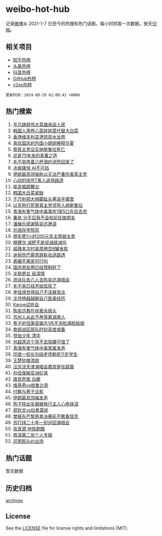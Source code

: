 # weibo-hot-hub

记录[微博](https://www.weibo.com)从 2021-1-7 日至今的热搜和热门话题。每小时抓取一次数据，按天[归档](archives)。

## 相关项目

- [知乎热榜](https://github.com/lonnyzhang423/zhihu-hot-hub)
- [头条热榜](https://github.com/lonnyzhang423/toutiao-hot-hub)
- [抖音热榜](https://github.com/lonnyzhang423/douyin-hot-hub)
- [GitHub热榜](https://github.com/lonnyzhang423/github-hot-hub)
- [v2ex热榜](https://github.com/lonnyzhang423/v2ex-hot-hub)


`更新时间：2024-09-29 01:09:43 +0800`

## 热门搜索

1. [平凡铸就伟大英雄来自人民](https://m.weibo.cn/search?containerid=100103type%3D1%26t%3D10%26q%3D%23%E5%B9%B3%E5%87%A1%E9%93%B8%E5%B0%B1%E4%BC%9F%E5%A4%A7%E8%8B%B1%E9%9B%84%E6%9D%A5%E8%87%AA%E4%BA%BA%E6%B0%91%23&stream_entry_id=51&isnewpage=1&extparam=seat%3D1%26filter_type%3Drealtimehot%26stream_entry_id%3D51%26c_type%3D51%26pos%3D0%26cate%3D10103%26q%3D%2523%25E5%25B9%25B3%25E5%2587%25A1%25E9%2593%25B8%25E5%25B0%25B1%25E4%25BC%259F%25E5%25A4%25A7%25E8%258B%25B1%25E9%259B%2584%25E6%259D%25A5%25E8%2587%25AA%25E4%25BA%25BA%25E6%25B0%2591%2523%26dgr%3D0%26display_time%3D1727543382%26pre_seqid%3D17275433822750117662363)
1. [韩国人用卷心菜娃娃菜代替大白菜](https://m.weibo.cn/search?containerid=100103type%3D1%26t%3D10%26q%3D%23%E9%9F%A9%E5%9B%BD%E4%BA%BA%E7%94%A8%E5%8D%B7%E5%BF%83%E8%8F%9C%E5%A8%83%E5%A8%83%E8%8F%9C%E4%BB%A3%E6%9B%BF%E5%A4%A7%E7%99%BD%E8%8F%9C%23&stream_entry_id=31&isnewpage=1&extparam=seat%3D1%26filter_type%3Drealtimehot%26q%3D%2523%25E9%259F%25A9%25E5%259B%25BD%25E4%25BA%25BA%25E7%2594%25A8%25E5%258D%25B7%25E5%25BF%2583%25E8%258F%259C%25E5%25A8%2583%25E5%25A8%2583%25E8%258F%259C%25E4%25BB%25A3%25E6%259B%25BF%25E5%25A4%25A7%25E7%2599%25BD%25E8%258F%259C%2523%26c_type%3D31%26cate%3D5001%26stream_entry_id%3D31%26dgr%3D0%26realpos%3D1%26lcate%3D5001%26pos%3D0%26flag%3D0%26band_rank%3D1%26display_time%3D1727543382%26pre_seqid%3D17275433822750117662363)
1. [香港维多利亚港惊现水龙卷](https://m.weibo.cn/search?containerid=100103type%3D1%26t%3D10%26q%3D%23%E9%A6%99%E6%B8%AF%E7%BB%B4%E5%A4%9A%E5%88%A9%E4%BA%9A%E6%B8%AF%E6%83%8A%E7%8E%B0%E6%B0%B4%E9%BE%99%E5%8D%B7%23&stream_entry_id=31&isnewpage=1&extparam=seat%3D1%26filter_type%3Drealtimehot%26q%3D%2523%25E9%25A6%2599%25E6%25B8%25AF%25E7%25BB%25B4%25E5%25A4%259A%25E5%2588%25A9%25E4%25BA%259A%25E6%25B8%25AF%25E6%2583%258A%25E7%258E%25B0%25E6%25B0%25B4%25E9%25BE%2599%25E5%258D%25B7%2523%26c_type%3D31%26cate%3D5001%26stream_entry_id%3D31%26dgr%3D0%26realpos%3D2%26lcate%3D5001%26pos%3D1%26flag%3D0%26band_rank%3D2%26display_time%3D1727543382%26pre_seqid%3D17275433822750117662363)
1. [喜欢国风的外国小姐姐解释华夏](https://m.weibo.cn/search?containerid=100103type%3D1%26t%3D10%26q%3D%23%E5%96%9C%E6%AC%A2%E5%9B%BD%E9%A3%8E%E7%9A%84%E5%A4%96%E5%9B%BD%E5%B0%8F%E5%A7%90%E5%A7%90%E8%A7%A3%E9%87%8A%E5%8D%8E%E5%A4%8F%23&stream_entry_id=31&isnewpage=1&extparam=seat%3D1%26filter_type%3Drealtimehot%26q%3D%2523%25E5%2596%259C%25E6%25AC%25A2%25E5%259B%25BD%25E9%25A3%258E%25E7%259A%2584%25E5%25A4%2596%25E5%259B%25BD%25E5%25B0%258F%25E5%25A7%2590%25E5%25A7%2590%25E8%25A7%25A3%25E9%2587%258A%25E5%258D%258E%25E5%25A4%258F%2523%26c_type%3D31%26cate%3D5001%26stream_entry_id%3D31%26dgr%3D0%26realpos%3D3%26lcate%3D5001%26pos%3D2%26flag%3D32768%26band_rank%3D3%26display_time%3D1727543382%26pre_seqid%3D17275433822750117662363)
1. [黎真主党证实纳斯鲁拉死亡](https://m.weibo.cn/search?containerid=100103type%3D1%26t%3D10%26q%3D%23%E9%BB%8E%E7%9C%9F%E4%B8%BB%E5%85%9A%E8%AF%81%E5%AE%9E%E7%BA%B3%E6%96%AF%E9%B2%81%E6%8B%89%E6%AD%BB%E4%BA%A1%23&stream_entry_id=31&isnewpage=1&extparam=seat%3D1%26filter_type%3Drealtimehot%26q%3D%2523%25E9%25BB%258E%25E7%259C%259F%25E4%25B8%25BB%25E5%2585%259A%25E8%25AF%2581%25E5%25AE%259E%25E7%25BA%25B3%25E6%2596%25AF%25E9%25B2%2581%25E6%258B%2589%25E6%25AD%25BB%25E4%25BA%25A1%2523%26c_type%3D31%26cate%3D5001%26stream_entry_id%3D31%26dgr%3D0%26realpos%3D4%26lcate%3D5001%26pos%3D3%26flag%3D0%26band_rank%3D4%26display_time%3D1727543382%26pre_seqid%3D17275433822750117662363)
1. [这是75年来的青春之声](https://m.weibo.cn/search?containerid=100103type%3D1%26t%3D10%26q%3D%23%E8%BF%99%E6%98%AF75%E5%B9%B4%E6%9D%A5%E7%9A%84%E9%9D%92%E6%98%A5%E4%B9%8B%E5%A3%B0%23&stream_entry_id=31&isnewpage=1&extparam=seat%3D1%26filter_type%3Drealtimehot%26q%3D%2523%25E8%25BF%2599%25E6%2598%25AF75%25E5%25B9%25B4%25E6%259D%25A5%25E7%259A%2584%25E9%259D%2592%25E6%2598%25A5%25E4%25B9%258B%25E5%25A3%25B0%2523%26c_type%3D31%26cate%3D5001%26stream_entry_id%3D31%26dgr%3D0%26realpos%3D5%26lcate%3D5001%26pos%3D4%26flag%3D0%26band_rank%3D5%26display_time%3D1727543382%26pre_seqid%3D17275433822750117662363)
1. [毛不易带着八杯酒的消愁回来了](https://m.weibo.cn/search?containerid=100103type%3D1%26t%3D10%26q%3D%E6%AF%9B%E4%B8%8D%E6%98%93%E5%B8%A6%E7%9D%80%E5%85%AB%E6%9D%AF%E9%85%92%E7%9A%84%E6%B6%88%E6%84%81%E5%9B%9E%E6%9D%A5%E4%BA%86&stream_entry_id=31&isnewpage=1&extparam=seat%3D1%26filter_type%3Drealtimehot%26q%3D%25E6%25AF%259B%25E4%25B8%258D%25E6%2598%2593%25E5%25B8%25A6%25E7%259D%2580%25E5%2585%25AB%25E6%259D%25AF%25E9%2585%2592%25E7%259A%2584%25E6%25B6%2588%25E6%2584%2581%25E5%259B%259E%25E6%259D%25A5%25E4%25BA%2586%26c_type%3D31%26cate%3D5001%26stream_entry_id%3D31%26dgr%3D0%26realpos%3D6%26lcate%3D5001%26pos%3D5%26flag%3D0%26band_rank%3D6%26display_time%3D1727543382%26pre_seqid%3D17275433822750117662363)
1. [冰爽痛快 AI不可挡](https://m.weibo.cn/search?containerid=100103type%3D1%26t%3D10%26q%3D%23%E5%86%B0%E7%88%BD%E7%97%9B%E5%BF%AB+AI%E4%B8%8D%E5%8F%AF%E6%8C%A1%23&stream_entry_id=31&isnewpage=1&extparam=seat%3D1%26filter_type%3Drealtimehot%26q%3D%2523%25E5%2586%25B0%25E7%2588%25BD%25E7%2597%259B%25E5%25BF%25AB%2520AI%25E4%25B8%258D%25E5%258F%25AF%25E6%258C%25A1%2523%26c_type%3D31%26adid%3D257897%26cate%3D5001%26topic_ad%3D1%26stream_entry_id%3D31%26dgr%3D0%26lcate%3D5001%26is_ad_pos%3D1%26pos%3D6%26band_rank%3D7%26display_time%3D1727543382%26pre_seqid%3D17275433822750117662363)
1. [伊朗最高领袖称以无法严重伤害真主党](https://m.weibo.cn/search?containerid=100103type%3D1%26t%3D10%26q%3D%23%E4%BC%8A%E6%9C%97%E6%9C%80%E9%AB%98%E9%A2%86%E8%A2%96%E7%A7%B0%E4%BB%A5%E6%97%A0%E6%B3%95%E4%B8%A5%E9%87%8D%E4%BC%A4%E5%AE%B3%E7%9C%9F%E4%B8%BB%E5%85%9A%23&stream_entry_id=31&isnewpage=1&extparam=seat%3D1%26filter_type%3Drealtimehot%26q%3D%2523%25E4%25BC%258A%25E6%259C%2597%25E6%259C%2580%25E9%25AB%2598%25E9%25A2%2586%25E8%25A2%2596%25E7%25A7%25B0%25E4%25BB%25A5%25E6%2597%25A0%25E6%25B3%2595%25E4%25B8%25A5%25E9%2587%258D%25E4%25BC%25A4%25E5%25AE%25B3%25E7%259C%259F%25E4%25B8%25BB%25E5%2585%259A%2523%26c_type%3D31%26cate%3D5001%26stream_entry_id%3D31%26dgr%3D0%26realpos%3D7%26lcate%3D5001%26pos%3D7%26flag%3D1%26band_rank%3D7%26display_time%3D1727543382%26pre_seqid%3D17275433822750117662363)
1. [心动的信号7素人返场路透](https://m.weibo.cn/search?containerid=100103type%3D1%26t%3D10%26q%3D%23%E5%BF%83%E5%8A%A8%E7%9A%84%E4%BF%A1%E5%8F%B77%E7%B4%A0%E4%BA%BA%E8%BF%94%E5%9C%BA%E8%B7%AF%E9%80%8F%23&stream_entry_id=31&isnewpage=1&extparam=seat%3D1%26filter_type%3Drealtimehot%26q%3D%2523%25E5%25BF%2583%25E5%258A%25A8%25E7%259A%2584%25E4%25BF%25A1%25E5%258F%25B77%25E7%25B4%25A0%25E4%25BA%25BA%25E8%25BF%2594%25E5%259C%25BA%25E8%25B7%25AF%25E9%2580%258F%2523%26c_type%3D31%26cate%3D5001%26stream_entry_id%3D31%26dgr%3D0%26realpos%3D8%26lcate%3D5001%26pos%3D8%26flag%3D0%26band_rank%3D8%26display_time%3D1727543382%26pre_seqid%3D17275433822750117662363)
1. [喻言唱跳舞台](https://m.weibo.cn/search?containerid=100103type%3D1%26t%3D10%26q%3D%23%E5%96%BB%E8%A8%80%E5%94%B1%E8%B7%B3%E8%88%9E%E5%8F%B0%23&stream_entry_id=31&isnewpage=1&extparam=seat%3D1%26filter_type%3Drealtimehot%26q%3D%2523%25E5%2596%25BB%25E8%25A8%2580%25E5%2594%25B1%25E8%25B7%25B3%25E8%2588%259E%25E5%258F%25B0%2523%26c_type%3D31%26cate%3D5001%26stream_entry_id%3D31%26dgr%3D0%26realpos%3D9%26lcate%3D5001%26pos%3D9%26flag%3D0%26band_rank%3D9%26display_time%3D1727543382%26pre_seqid%3D17275433822750117662363)
1. [韩国大白菜紧缺](https://m.weibo.cn/search?containerid=100103type%3D1%26t%3D10%26q%3D%23%E9%9F%A9%E5%9B%BD%E5%A4%A7%E7%99%BD%E8%8F%9C%E7%B4%A7%E7%BC%BA%23&stream_entry_id=31&isnewpage=1&extparam=seat%3D1%26filter_type%3Drealtimehot%26q%3D%2523%25E9%259F%25A9%25E5%259B%25BD%25E5%25A4%25A7%25E7%2599%25BD%25E8%258F%259C%25E7%25B4%25A7%25E7%25BC%25BA%2523%26c_type%3D31%26cate%3D5001%26stream_entry_id%3D31%26dgr%3D0%26realpos%3D10%26lcate%3D5001%26pos%3D10%26flag%3D0%26band_rank%3D10%26display_time%3D1727543382%26pre_seqid%3D17275433822750117662363)
1. [千万别把大拇脚趾头塞进手镯里](https://m.weibo.cn/search?containerid=100103type%3D1%26t%3D10%26q%3D%E5%8D%83%E4%B8%87%E5%88%AB%E6%8A%8A%E5%A4%A7%E6%8B%87%E8%84%9A%E8%B6%BE%E5%A4%B4%E5%A1%9E%E8%BF%9B%E6%89%8B%E9%95%AF%E9%87%8C&stream_entry_id=31&isnewpage=1&extparam=seat%3D1%26filter_type%3Drealtimehot%26q%3D%25E5%258D%2583%25E4%25B8%2587%25E5%2588%25AB%25E6%258A%258A%25E5%25A4%25A7%25E6%258B%2587%25E8%2584%259A%25E8%25B6%25BE%25E5%25A4%25B4%25E5%25A1%259E%25E8%25BF%259B%25E6%2589%258B%25E9%2595%25AF%25E9%2587%258C%26c_type%3D31%26cate%3D5001%26stream_entry_id%3D31%26dgr%3D0%26realpos%3D11%26lcate%3D5001%26pos%3D11%26flag%3D2%26band_rank%3D11%26display_time%3D1727543382%26pre_seqid%3D17275433822750117662363)
1. [以军称打死黎真主党领导人纳斯鲁拉](https://m.weibo.cn/search?containerid=100103type%3D1%26t%3D10%26q%3D%23%E4%BB%A5%E5%86%9B%E7%A7%B0%E6%89%93%E6%AD%BB%E9%BB%8E%E7%9C%9F%E4%B8%BB%E5%85%9A%E9%A2%86%E5%AF%BC%E4%BA%BA%E7%BA%B3%E6%96%AF%E9%B2%81%E6%8B%89%23&stream_entry_id=31&isnewpage=1&extparam=seat%3D1%26filter_type%3Drealtimehot%26q%3D%2523%25E4%25BB%25A5%25E5%2586%259B%25E7%25A7%25B0%25E6%2589%2593%25E6%25AD%25BB%25E9%25BB%258E%25E7%259C%259F%25E4%25B8%25BB%25E5%2585%259A%25E9%25A2%2586%25E5%25AF%25BC%25E4%25BA%25BA%25E7%25BA%25B3%25E6%2596%25AF%25E9%25B2%2581%25E6%258B%2589%2523%26c_type%3D31%26cate%3D5001%26stream_entry_id%3D31%26dgr%3D0%26realpos%3D12%26lcate%3D5001%26pos%3D12%26flag%3D0%26band_rank%3D12%26display_time%3D1727543382%26pre_seqid%3D17275433822750117662363)
1. [青海有害气体中毒事件1家5口先后去世](https://m.weibo.cn/search?containerid=100103type%3D1%26t%3D10%26q%3D%23%E9%9D%92%E6%B5%B7%E6%9C%89%E5%AE%B3%E6%B0%94%E4%BD%93%E4%B8%AD%E6%AF%92%E4%BA%8B%E4%BB%B61%E5%AE%B65%E5%8F%A3%E5%85%88%E5%90%8E%E5%8E%BB%E4%B8%96%23&stream_entry_id=31&isnewpage=1&extparam=seat%3D1%26filter_type%3Drealtimehot%26q%3D%2523%25E9%259D%2592%25E6%25B5%25B7%25E6%259C%2589%25E5%25AE%25B3%25E6%25B0%2594%25E4%25BD%2593%25E4%25B8%25AD%25E6%25AF%2592%25E4%25BA%258B%25E4%25BB%25B61%25E5%25AE%25B65%25E5%258F%25A3%25E5%2585%2588%25E5%2590%258E%25E5%258E%25BB%25E4%25B8%2596%2523%26c_type%3D31%26cate%3D5001%26stream_entry_id%3D31%26dgr%3D0%26realpos%3D13%26lcate%3D5001%26pos%3D13%26flag%3D1%26band_rank%3D13%26display_time%3D1727543382%26pre_seqid%3D17275433822750117662363)
1. [秦岚 分手后我不会和前任做朋友](https://m.weibo.cn/search?containerid=100103type%3D1%26t%3D10%26q%3D%E7%A7%A6%E5%B2%9A+%E5%88%86%E6%89%8B%E5%90%8E%E6%88%91%E4%B8%8D%E4%BC%9A%E5%92%8C%E5%89%8D%E4%BB%BB%E5%81%9A%E6%9C%8B%E5%8F%8B&stream_entry_id=31&isnewpage=1&extparam=seat%3D1%26filter_type%3Drealtimehot%26q%3D%25E7%25A7%25A6%25E5%25B2%259A%2520%25E5%2588%2586%25E6%2589%258B%25E5%2590%258E%25E6%2588%2591%25E4%25B8%258D%25E4%25BC%259A%25E5%2592%258C%25E5%2589%258D%25E4%25BB%25BB%25E5%2581%259A%25E6%259C%258B%25E5%258F%258B%26c_type%3D31%26cate%3D5001%26stream_entry_id%3D31%26dgr%3D0%26realpos%3D14%26lcate%3D5001%26pos%3D14%26flag%3D2%26band_rank%3D14%26display_time%3D1727543382%26pre_seqid%3D17275433822750117662363)
1. [潘展乐感谢陈奕迅邀请](https://m.weibo.cn/search?containerid=100103type%3D1%26t%3D10%26q%3D%23%E6%BD%98%E5%B1%95%E4%B9%90%E6%84%9F%E8%B0%A2%E9%99%88%E5%A5%95%E8%BF%85%E9%82%80%E8%AF%B7%23&stream_entry_id=31&isnewpage=1&extparam=seat%3D1%26filter_type%3Drealtimehot%26q%3D%2523%25E6%25BD%2598%25E5%25B1%2595%25E4%25B9%2590%25E6%2584%259F%25E8%25B0%25A2%25E9%2599%2588%25E5%25A5%2595%25E8%25BF%2585%25E9%2582%2580%25E8%25AF%25B7%2523%26c_type%3D31%26cate%3D5001%26stream_entry_id%3D31%26dgr%3D0%26realpos%3D15%26lcate%3D5001%26pos%3D15%26flag%3D1%26band_rank%3D15%26display_time%3D1727543382%26pre_seqid%3D17275433822750117662363)
1. [刘浩存学院风](https://m.weibo.cn/search?containerid=100103type%3D1%26t%3D10%26q%3D%23%E5%88%98%E6%B5%A9%E5%AD%98%E5%AD%A6%E9%99%A2%E9%A3%8E%23&stream_entry_id=31&isnewpage=1&extparam=seat%3D1%26filter_type%3Drealtimehot%26q%3D%2523%25E5%2588%2598%25E6%25B5%25A9%25E5%25AD%2598%25E5%25AD%25A6%25E9%2599%25A2%25E9%25A3%258E%2523%26c_type%3D31%26cate%3D5001%26stream_entry_id%3D31%26dgr%3D0%26realpos%3D16%26lcate%3D5001%26pos%3D16%26flag%3D0%26band_rank%3D16%26display_time%3D1727543382%26pre_seqid%3D17275433822750117662363)
1. [停车费1小时200元车主质疑太贵](https://m.weibo.cn/search?containerid=100103type%3D1%26t%3D10%26q%3D%23%E5%81%9C%E8%BD%A6%E8%B4%B91%E5%B0%8F%E6%97%B6200%E5%85%83%E8%BD%A6%E4%B8%BB%E8%B4%A8%E7%96%91%E5%A4%AA%E8%B4%B5%23&stream_entry_id=31&isnewpage=1&extparam=seat%3D1%26filter_type%3Drealtimehot%26q%3D%2523%25E5%2581%259C%25E8%25BD%25A6%25E8%25B4%25B91%25E5%25B0%258F%25E6%2597%25B6200%25E5%2585%2583%25E8%25BD%25A6%25E4%25B8%25BB%25E8%25B4%25A8%25E7%2596%2591%25E5%25A4%25AA%25E8%25B4%25B5%2523%26c_type%3D31%26cate%3D5001%26stream_entry_id%3D31%26dgr%3D0%26realpos%3D17%26lcate%3D5001%26pos%3D17%26flag%3D0%26band_rank%3D17%26display_time%3D1727543382%26pre_seqid%3D17275433822750117662363)
1. [檀健次 减肥不是说减就减吗](https://m.weibo.cn/search?containerid=100103type%3D1%26t%3D10%26q%3D%E6%AA%80%E5%81%A5%E6%AC%A1+%E5%87%8F%E8%82%A5%E4%B8%8D%E6%98%AF%E8%AF%B4%E5%87%8F%E5%B0%B1%E5%87%8F%E5%90%97&stream_entry_id=31&isnewpage=1&extparam=seat%3D1%26filter_type%3Drealtimehot%26q%3D%25E6%25AA%2580%25E5%2581%25A5%25E6%25AC%25A1%2520%25E5%2587%258F%25E8%2582%25A5%25E4%25B8%258D%25E6%2598%25AF%25E8%25AF%25B4%25E5%2587%258F%25E5%25B0%25B1%25E5%2587%258F%25E5%2590%2597%26c_type%3D31%26cate%3D5001%26stream_entry_id%3D31%26dgr%3D0%26realpos%3D18%26lcate%3D5001%26pos%3D18%26flag%3D0%26band_rank%3D18%26display_time%3D1727543382%26pre_seqid%3D17275433822750117662363)
1. [戚薇本次时装周用空8罐发胶](https://m.weibo.cn/search?containerid=100103type%3D1%26t%3D10%26q%3D%E6%88%9A%E8%96%87%E6%9C%AC%E6%AC%A1%E6%97%B6%E8%A3%85%E5%91%A8%E7%94%A8%E7%A9%BA8%E7%BD%90%E5%8F%91%E8%83%B6&stream_entry_id=31&isnewpage=1&extparam=seat%3D1%26filter_type%3Drealtimehot%26q%3D%25E6%2588%259A%25E8%2596%2587%25E6%259C%25AC%25E6%25AC%25A1%25E6%2597%25B6%25E8%25A3%2585%25E5%2591%25A8%25E7%2594%25A8%25E7%25A9%25BA8%25E7%25BD%2590%25E5%258F%2591%25E8%2583%25B6%26c_type%3D31%26cate%3D5001%26stream_entry_id%3D31%26dgr%3D0%26realpos%3D19%26lcate%3D5001%26pos%3D19%26flag%3D0%26band_rank%3D19%26display_time%3D1727543382%26pre_seqid%3D17275433822750117662363)
1. [迪丽热巴慕胥辞新妆造路透](https://m.weibo.cn/search?containerid=100103type%3D1%26t%3D10%26q%3D%23%E8%BF%AA%E4%B8%BD%E7%83%AD%E5%B7%B4%E6%85%95%E8%83%A5%E8%BE%9E%E6%96%B0%E5%A6%86%E9%80%A0%E8%B7%AF%E9%80%8F%23&stream_entry_id=31&isnewpage=1&extparam=seat%3D1%26filter_type%3Drealtimehot%26q%3D%2523%25E8%25BF%25AA%25E4%25B8%25BD%25E7%2583%25AD%25E5%25B7%25B4%25E6%2585%2595%25E8%2583%25A5%25E8%25BE%259E%25E6%2596%25B0%25E5%25A6%2586%25E9%2580%25A0%25E8%25B7%25AF%25E9%2580%258F%2523%26c_type%3D31%26cate%3D5001%26stream_entry_id%3D31%26dgr%3D0%26realpos%3D20%26lcate%3D5001%26pos%3D20%26flag%3D0%26band_rank%3D20%26display_time%3D1727543382%26pre_seqid%3D17275433822750117662363)
1. [离婚不离家可行吗](https://m.weibo.cn/search?containerid=100103type%3D1%26t%3D10%26q%3D%23%E7%A6%BB%E5%A9%9A%E4%B8%8D%E7%A6%BB%E5%AE%B6%E5%8F%AF%E8%A1%8C%E5%90%97%23&stream_entry_id=31&isnewpage=1&extparam=seat%3D1%26filter_type%3Drealtimehot%26q%3D%2523%25E7%25A6%25BB%25E5%25A9%259A%25E4%25B8%258D%25E7%25A6%25BB%25E5%25AE%25B6%25E5%258F%25AF%25E8%25A1%258C%25E5%2590%2597%2523%26c_type%3D31%26cate%3D5001%26stream_entry_id%3D31%26dgr%3D0%26realpos%3D21%26lcate%3D5001%26pos%3D21%26flag%3D1%26band_rank%3D21%26display_time%3D1727543382%26pre_seqid%3D17275433822750117662363)
1. [国庆朋友圈已经预制好了](https://m.weibo.cn/search?containerid=100103type%3D1%26t%3D10%26q%3D%E5%9B%BD%E5%BA%86%E6%9C%8B%E5%8F%8B%E5%9C%88%E5%B7%B2%E7%BB%8F%E9%A2%84%E5%88%B6%E5%A5%BD%E4%BA%86&stream_entry_id=31&isnewpage=1&extparam=seat%3D1%26filter_type%3Drealtimehot%26q%3D%25E5%259B%25BD%25E5%25BA%2586%25E6%259C%258B%25E5%258F%258B%25E5%259C%2588%25E5%25B7%25B2%25E7%25BB%258F%25E9%25A2%2584%25E5%2588%25B6%25E5%25A5%25BD%25E4%25BA%2586%26c_type%3D31%26cate%3D5001%26stream_entry_id%3D31%26dgr%3D0%26realpos%3D22%26lcate%3D5001%26pos%3D22%26flag%3D0%26band_rank%3D22%26display_time%3D1727543382%26pre_seqid%3D17275433822750117662363)
1. [半熟男女 装深情](https://m.weibo.cn/search?containerid=100103type%3D1%26t%3D10%26q%3D%E5%8D%8A%E7%86%9F%E7%94%B7%E5%A5%B3+%E8%A3%85%E6%B7%B1%E6%83%85&stream_entry_id=31&isnewpage=1&extparam=seat%3D1%26filter_type%3Drealtimehot%26q%3D%25E5%258D%258A%25E7%2586%259F%25E7%2594%25B7%25E5%25A5%25B3%2520%25E8%25A3%2585%25E6%25B7%25B1%25E6%2583%2585%26c_type%3D31%26cate%3D5001%26stream_entry_id%3D31%26dgr%3D0%26realpos%3D23%26lcate%3D5001%26pos%3D23%26flag%3D1%26band_rank%3D23%26display_time%3D1727543382%26pre_seqid%3D17275433822750117662363)
1. [游泳队告六人去陈奕迅演唱会](https://m.weibo.cn/search?containerid=100103type%3D1%26t%3D10%26q%3D%23%E6%B8%B8%E6%B3%B3%E9%98%9F%E5%91%8A%E5%85%AD%E4%BA%BA%E5%8E%BB%E9%99%88%E5%A5%95%E8%BF%85%E6%BC%94%E5%94%B1%E4%BC%9A%23&stream_entry_id=31&isnewpage=1&extparam=seat%3D1%26filter_type%3Drealtimehot%26q%3D%2523%25E6%25B8%25B8%25E6%25B3%25B3%25E9%2598%259F%25E5%2591%258A%25E5%2585%25AD%25E4%25BA%25BA%25E5%258E%25BB%25E9%2599%2588%25E5%25A5%2595%25E8%25BF%2585%25E6%25BC%2594%25E5%2594%25B1%25E4%25BC%259A%2523%26c_type%3D31%26cate%3D5001%26stream_entry_id%3D31%26dgr%3D0%26realpos%3D24%26lcate%3D5001%26pos%3D24%26flag%3D0%26band_rank%3D24%26display_time%3D1727543382%26pre_seqid%3D17275433822750117662363)
1. [毛不易已经开始炫技了](https://m.weibo.cn/search?containerid=100103type%3D1%26t%3D10%26q%3D%E6%AF%9B%E4%B8%8D%E6%98%93%E5%B7%B2%E7%BB%8F%E5%BC%80%E5%A7%8B%E7%82%AB%E6%8A%80%E4%BA%86&stream_entry_id=31&isnewpage=1&extparam=seat%3D1%26filter_type%3Drealtimehot%26q%3D%25E6%25AF%259B%25E4%25B8%258D%25E6%2598%2593%25E5%25B7%25B2%25E7%25BB%258F%25E5%25BC%2580%25E5%25A7%258B%25E7%2582%25AB%25E6%258A%2580%25E4%25BA%2586%26c_type%3D31%26cate%3D5001%26stream_entry_id%3D31%26dgr%3D0%26realpos%3D25%26lcate%3D5001%26pos%3D25%26flag%3D0%26band_rank%3D25%26display_time%3D1727543382%26pre_seqid%3D17275433822750117662363)
1. [李佳琦觉得自己不该被淘汰](https://m.weibo.cn/search?containerid=100103type%3D1%26t%3D10%26q%3D%23%E6%9D%8E%E4%BD%B3%E7%90%A6%E8%A7%89%E5%BE%97%E8%87%AA%E5%B7%B1%E4%B8%8D%E8%AF%A5%E8%A2%AB%E6%B7%98%E6%B1%B0%23&stream_entry_id=31&isnewpage=1&extparam=seat%3D1%26filter_type%3Drealtimehot%26q%3D%2523%25E6%259D%258E%25E4%25BD%25B3%25E7%2590%25A6%25E8%25A7%2589%25E5%25BE%2597%25E8%2587%25AA%25E5%25B7%25B1%25E4%25B8%258D%25E8%25AF%25A5%25E8%25A2%25AB%25E6%25B7%2598%25E6%25B1%25B0%2523%26c_type%3D31%26cate%3D5001%26stream_entry_id%3D31%26dgr%3D0%26realpos%3D26%26lcate%3D5001%26pos%3D26%26flag%3D0%26band_rank%3D26%26display_time%3D1727543382%26pre_seqid%3D17275433822750117662363)
1. [沈月杨超越聊自己医美经历](https://m.weibo.cn/search?containerid=100103type%3D1%26t%3D10%26q%3D%E6%B2%88%E6%9C%88%E6%9D%A8%E8%B6%85%E8%B6%8A%E8%81%8A%E8%87%AA%E5%B7%B1%E5%8C%BB%E7%BE%8E%E7%BB%8F%E5%8E%86&stream_entry_id=31&isnewpage=1&extparam=seat%3D1%26filter_type%3Drealtimehot%26q%3D%25E6%25B2%2588%25E6%259C%2588%25E6%259D%25A8%25E8%25B6%2585%25E8%25B6%258A%25E8%2581%258A%25E8%2587%25AA%25E5%25B7%25B1%25E5%258C%25BB%25E7%25BE%258E%25E7%25BB%258F%25E5%258E%2586%26c_type%3D31%26cate%3D5001%26stream_entry_id%3D31%26dgr%3D0%26realpos%3D27%26lcate%3D5001%26pos%3D27%26flag%3D0%26band_rank%3D27%26display_time%3D1727543382%26pre_seqid%3D17275433822750117662363)
1. [Kanye试听会](https://m.weibo.cn/search?containerid=100103type%3D1%26t%3D10%26q%3DKanye%E8%AF%95%E5%90%AC%E4%BC%9A&stream_entry_id=31&isnewpage=1&extparam=seat%3D1%26filter_type%3Drealtimehot%26q%3DKanye%25E8%25AF%2595%25E5%2590%25AC%25E4%25BC%259A%26c_type%3D31%26cate%3D5001%26stream_entry_id%3D31%26dgr%3D0%26realpos%3D28%26lcate%3D5001%26pos%3D28%26flag%3D0%26band_rank%3D28%26display_time%3D1727543382%26pre_seqid%3D17275433822750117662363)
1. [陈奕迅靠在徐嘉余肩头](https://m.weibo.cn/search?containerid=100103type%3D1%26t%3D10%26q%3D%23%E9%99%88%E5%A5%95%E8%BF%85%E9%9D%A0%E5%9C%A8%E5%BE%90%E5%98%89%E4%BD%99%E8%82%A9%E5%A4%B4%23&stream_entry_id=31&isnewpage=1&extparam=seat%3D1%26filter_type%3Drealtimehot%26q%3D%2523%25E9%2599%2588%25E5%25A5%2595%25E8%25BF%2585%25E9%259D%25A0%25E5%259C%25A8%25E5%25BE%2590%25E5%2598%2589%25E4%25BD%2599%25E8%2582%25A9%25E5%25A4%25B4%2523%26c_type%3D31%26cate%3D5001%26stream_entry_id%3D31%26dgr%3D0%26realpos%3D29%26lcate%3D5001%26pos%3D29%26flag%3D1%26band_rank%3D29%26display_time%3D1727543382%26pre_seqid%3D17275433822750117662363)
1. [苏州人从此不再羡慕湖南人](https://m.weibo.cn/search?containerid=100103type%3D1%26t%3D10%26q%3D%23%E8%8B%8F%E5%B7%9E%E4%BA%BA%E4%BB%8E%E6%AD%A4%E4%B8%8D%E5%86%8D%E7%BE%A1%E6%85%95%E6%B9%96%E5%8D%97%E4%BA%BA%23&stream_entry_id=31&isnewpage=1&extparam=seat%3D1%26filter_type%3Drealtimehot%26q%3D%2523%25E8%258B%258F%25E5%25B7%259E%25E4%25BA%25BA%25E4%25BB%258E%25E6%25AD%25A4%25E4%25B8%258D%25E5%2586%258D%25E7%25BE%25A1%25E6%2585%2595%25E6%25B9%2596%25E5%258D%2597%25E4%25BA%25BA%2523%26c_type%3D31%26cate%3D5001%26stream_entry_id%3D31%26dgr%3D0%26realpos%3D30%26lcate%3D5001%26pos%3D30%26flag%3D0%26band_rank%3D30%26display_time%3D1727543382%26pre_seqid%3D17275433822750117662363)
1. [男子听信美容偏方1月不洗脸满脸结痂](https://m.weibo.cn/search?containerid=100103type%3D1%26t%3D10%26q%3D%23%E7%94%B7%E5%AD%90%E5%90%AC%E4%BF%A1%E7%BE%8E%E5%AE%B9%E5%81%8F%E6%96%B91%E6%9C%88%E4%B8%8D%E6%B4%97%E8%84%B8%E6%BB%A1%E8%84%B8%E7%BB%93%E7%97%82%23&stream_entry_id=31&isnewpage=1&extparam=seat%3D1%26filter_type%3Drealtimehot%26q%3D%2523%25E7%2594%25B7%25E5%25AD%2590%25E5%2590%25AC%25E4%25BF%25A1%25E7%25BE%258E%25E5%25AE%25B9%25E5%2581%258F%25E6%2596%25B91%25E6%259C%2588%25E4%25B8%258D%25E6%25B4%2597%25E8%2584%25B8%25E6%25BB%25A1%25E8%2584%25B8%25E7%25BB%2593%25E7%2597%2582%2523%26c_type%3D31%26cate%3D5001%26stream_entry_id%3D31%26dgr%3D0%26realpos%3D31%26lcate%3D5001%26pos%3D31%26flag%3D0%26band_rank%3D31%26display_time%3D1727543382%26pre_seqid%3D17275433822750117662363)
1. [南部战区部队时刻高度戒备](https://m.weibo.cn/search?containerid=100103type%3D1%26t%3D10%26q%3D%23%E5%8D%97%E9%83%A8%E6%88%98%E5%8C%BA%E9%83%A8%E9%98%9F%E6%97%B6%E5%88%BB%E9%AB%98%E5%BA%A6%E6%88%92%E5%A4%87%23&stream_entry_id=31&isnewpage=1&extparam=seat%3D1%26filter_type%3Drealtimehot%26q%3D%2523%25E5%258D%2597%25E9%2583%25A8%25E6%2588%2598%25E5%258C%25BA%25E9%2583%25A8%25E9%2598%259F%25E6%2597%25B6%25E5%2588%25BB%25E9%25AB%2598%25E5%25BA%25A6%25E6%2588%2592%25E5%25A4%2587%2523%26c_type%3D31%26cate%3D5001%26stream_entry_id%3D31%26dgr%3D0%26realpos%3D32%26lcate%3D5001%26pos%3D32%26flag%3D1%26band_rank%3D32%26display_time%3D1727543382%26pre_seqid%3D17275433822750117662363)
1. [登陆少年 清华](https://m.weibo.cn/search?containerid=100103type%3D1%26t%3D10%26q%3D%E7%99%BB%E9%99%86%E5%B0%91%E5%B9%B4+%E6%B8%85%E5%8D%8E&stream_entry_id=31&isnewpage=1&extparam=seat%3D1%26filter_type%3Drealtimehot%26q%3D%25E7%2599%25BB%25E9%2599%2586%25E5%25B0%2591%25E5%25B9%25B4%2520%25E6%25B8%2585%25E5%258D%258E%26c_type%3D31%26cate%3D5001%26stream_entry_id%3D31%26dgr%3D0%26realpos%3D33%26lcate%3D5001%26pos%3D33%26flag%3D0%26band_rank%3D33%26display_time%3D1727543382%26pre_seqid%3D17275433822750117662363)
1. [何超莲这个背不去拔罐可惜了](https://m.weibo.cn/search?containerid=100103type%3D1%26t%3D10%26q%3D%E4%BD%95%E8%B6%85%E8%8E%B2%E8%BF%99%E4%B8%AA%E8%83%8C%E4%B8%8D%E5%8E%BB%E6%8B%94%E7%BD%90%E5%8F%AF%E6%83%9C%E4%BA%86&stream_entry_id=31&isnewpage=1&extparam=seat%3D1%26filter_type%3Drealtimehot%26q%3D%25E4%25BD%2595%25E8%25B6%2585%25E8%258E%25B2%25E8%25BF%2599%25E4%25B8%25AA%25E8%2583%258C%25E4%25B8%258D%25E5%258E%25BB%25E6%258B%2594%25E7%25BD%2590%25E5%258F%25AF%25E6%2583%259C%25E4%25BA%2586%26c_type%3D31%26cate%3D5001%26stream_entry_id%3D31%26dgr%3D0%26realpos%3D34%26lcate%3D5001%26pos%3D34%26flag%3D0%26band_rank%3D34%26display_time%3D1727543382%26pre_seqid%3D17275433822750117662363)
1. [青海有害气体中毒家属发声](https://m.weibo.cn/search?containerid=100103type%3D1%26t%3D10%26q%3D%23%E9%9D%92%E6%B5%B7%E6%9C%89%E5%AE%B3%E6%B0%94%E4%BD%93%E4%B8%AD%E6%AF%92%E5%AE%B6%E5%B1%9E%E5%8F%91%E5%A3%B0%23&stream_entry_id=31&isnewpage=1&extparam=seat%3D1%26filter_type%3Drealtimehot%26q%3D%2523%25E9%259D%2592%25E6%25B5%25B7%25E6%259C%2589%25E5%25AE%25B3%25E6%25B0%2594%25E4%25BD%2593%25E4%25B8%25AD%25E6%25AF%2592%25E5%25AE%25B6%25E5%25B1%259E%25E5%258F%2591%25E5%25A3%25B0%2523%26c_type%3D31%26cate%3D5001%26stream_entry_id%3D31%26dgr%3D0%26realpos%3D35%26lcate%3D5001%26pos%3D35%26flag%3D1%26band_rank%3D35%26display_time%3D1727543382%26pre_seqid%3D17275433822750117662363)
1. [印度一校长勾结老师勒死11岁学生](https://m.weibo.cn/search?containerid=100103type%3D1%26t%3D10%26q%3D%23%E5%8D%B0%E5%BA%A6%E4%B8%80%E6%A0%A1%E9%95%BF%E5%8B%BE%E7%BB%93%E8%80%81%E5%B8%88%E5%8B%92%E6%AD%BB11%E5%B2%81%E5%AD%A6%E7%94%9F%23&stream_entry_id=31&isnewpage=1&extparam=seat%3D1%26filter_type%3Drealtimehot%26q%3D%2523%25E5%258D%25B0%25E5%25BA%25A6%25E4%25B8%2580%25E6%25A0%25A1%25E9%2595%25BF%25E5%258B%25BE%25E7%25BB%2593%25E8%2580%2581%25E5%25B8%2588%25E5%258B%2592%25E6%25AD%25BB11%25E5%25B2%2581%25E5%25AD%25A6%25E7%2594%259F%2523%26c_type%3D31%26cate%3D5001%26stream_entry_id%3D31%26dgr%3D0%26realpos%3D36%26lcate%3D5001%26pos%3D36%26flag%3D0%26band_rank%3D36%26display_time%3D1727543382%26pre_seqid%3D17275433822750117662363)
1. [王楚钦做漆扇](https://m.weibo.cn/search?containerid=100103type%3D1%26t%3D10%26q%3D%23%E7%8E%8B%E6%A5%9A%E9%92%A6%E5%81%9A%E6%BC%86%E6%89%87%23&stream_entry_id=31&isnewpage=1&extparam=seat%3D1%26filter_type%3Drealtimehot%26q%3D%2523%25E7%258E%258B%25E6%25A5%259A%25E9%2592%25A6%25E5%2581%259A%25E6%25BC%2586%25E6%2589%2587%2523%26c_type%3D31%26cate%3D5001%26stream_entry_id%3D31%26dgr%3D0%26realpos%3D37%26lcate%3D5001%26pos%3D37%26flag%3D0%26band_rank%3D37%26display_time%3D1727543382%26pre_seqid%3D17275433822750117662363)
1. [汪苏泷天津演唱会嘉宾是张碧晨](https://m.weibo.cn/search?containerid=100103type%3D1%26t%3D10%26q%3D%23%E6%B1%AA%E8%8B%8F%E6%B3%B7%E5%A4%A9%E6%B4%A5%E6%BC%94%E5%94%B1%E4%BC%9A%E5%98%89%E5%AE%BE%E6%98%AF%E5%BC%A0%E7%A2%A7%E6%99%A8%23&stream_entry_id=31&isnewpage=1&extparam=seat%3D1%26filter_type%3Drealtimehot%26q%3D%2523%25E6%25B1%25AA%25E8%258B%258F%25E6%25B3%25B7%25E5%25A4%25A9%25E6%25B4%25A5%25E6%25BC%2594%25E5%2594%25B1%25E4%25BC%259A%25E5%2598%2589%25E5%25AE%25BE%25E6%2598%25AF%25E5%25BC%25A0%25E7%25A2%25A7%25E6%2599%25A8%2523%26c_type%3D31%26cate%3D5001%26stream_entry_id%3D31%26dgr%3D0%26realpos%3D38%26lcate%3D5001%26pos%3D38%26flag%3D0%26band_rank%3D38%26display_time%3D1727543382%26pre_seqid%3D17275433822750117662363)
1. [孙佳俊破亚洲纪录](https://m.weibo.cn/search?containerid=100103type%3D1%26t%3D10%26q%3D%23%E5%AD%99%E4%BD%B3%E4%BF%8A%E7%A0%B4%E4%BA%9A%E6%B4%B2%E7%BA%AA%E5%BD%95%23&stream_entry_id=31&isnewpage=1&extparam=seat%3D1%26filter_type%3Drealtimehot%26q%3D%2523%25E5%25AD%2599%25E4%25BD%25B3%25E4%25BF%258A%25E7%25A0%25B4%25E4%25BA%259A%25E6%25B4%25B2%25E7%25BA%25AA%25E5%25BD%2595%2523%26c_type%3D31%26cate%3D5001%26stream_entry_id%3D31%26dgr%3D0%26realpos%3D39%26lcate%3D5001%26pos%3D39%26flag%3D0%26band_rank%3D39%26display_time%3D1727543382%26pre_seqid%3D17275433822750117662363)
1. [唐宫奇案 白鹿](https://m.weibo.cn/search?containerid=100103type%3D1%26t%3D10%26q%3D%E5%94%90%E5%AE%AB%E5%A5%87%E6%A1%88+%E7%99%BD%E9%B9%BF&stream_entry_id=31&isnewpage=1&extparam=seat%3D1%26filter_type%3Drealtimehot%26q%3D%25E5%2594%2590%25E5%25AE%25AB%25E5%25A5%2587%25E6%25A1%2588%2520%25E7%2599%25BD%25E9%25B9%25BF%26c_type%3D31%26cate%3D5001%26stream_entry_id%3D31%26dgr%3D0%26realpos%3D40%26lcate%3D5001%26pos%3D40%26flag%3D0%26band_rank%3D40%26display_time%3D1727543382%26pre_seqid%3D17275433822750117662363)
1. [维基奇vs格鲁比奇](https://m.weibo.cn/search?containerid=100103type%3D1%26t%3D10%26q%3D%E7%BB%B4%E5%9F%BA%E5%A5%87vs%E6%A0%BC%E9%B2%81%E6%AF%94%E5%A5%87&stream_entry_id=31&isnewpage=1&extparam=seat%3D1%26filter_type%3Drealtimehot%26q%3D%25E7%25BB%25B4%25E5%259F%25BA%25E5%25A5%2587vs%25E6%25A0%25BC%25E9%25B2%2581%25E6%25AF%2594%25E5%25A5%2587%26c_type%3D31%26cate%3D5001%26stream_entry_id%3D31%26dgr%3D0%26realpos%3D41%26lcate%3D5001%26pos%3D41%26flag%3D1%26band_rank%3D41%26display_time%3D1727543382%26pre_seqid%3D17275433822750117662363)
1. [付鹏与男子合影](https://m.weibo.cn/search?containerid=100103type%3D1%26t%3D10%26q%3D%23%E4%BB%98%E9%B9%8F%E4%B8%8E%E7%94%B7%E5%AD%90%E5%90%88%E5%BD%B1%23&stream_entry_id=31&isnewpage=1&extparam=seat%3D1%26filter_type%3Drealtimehot%26q%3D%2523%25E4%25BB%2598%25E9%25B9%258F%25E4%25B8%258E%25E7%2594%25B7%25E5%25AD%2590%25E5%2590%2588%25E5%25BD%25B1%2523%26c_type%3D31%26cate%3D5001%26stream_entry_id%3D31%26dgr%3D0%26realpos%3D42%26lcate%3D5001%26pos%3D42%26flag%3D0%26band_rank%3D42%26display_time%3D1727543382%26pre_seqid%3D17275433822750117662363)
1. [伊朗最高领袖发声](https://m.weibo.cn/search?containerid=100103type%3D1%26t%3D10%26q%3D%23%E4%BC%8A%E6%9C%97%E6%9C%80%E9%AB%98%E9%A2%86%E8%A2%96%E5%8F%91%E5%A3%B0%23&stream_entry_id=31&isnewpage=1&extparam=seat%3D1%26filter_type%3Drealtimehot%26q%3D%2523%25E4%25BC%258A%25E6%259C%2597%25E6%259C%2580%25E9%25AB%2598%25E9%25A2%2586%25E8%25A2%2596%25E5%258F%2591%25E5%25A3%25B0%2523%26c_type%3D31%26cate%3D5001%26stream_entry_id%3D31%26dgr%3D0%26realpos%3D43%26lcate%3D5001%26pos%3D43%26flag%3D0%26band_rank%3D43%26display_time%3D1727543382%26pre_seqid%3D17275433822750117662363)
1. [狗子摔出车厢被拖行主人心疼抹泪](https://m.weibo.cn/search?containerid=100103type%3D1%26t%3D10%26q%3D%23%E7%8B%97%E5%AD%90%E6%91%94%E5%87%BA%E8%BD%A6%E5%8E%A2%E8%A2%AB%E6%8B%96%E8%A1%8C%E4%B8%BB%E4%BA%BA%E5%BF%83%E7%96%BC%E6%8A%B9%E6%B3%AA%23&stream_entry_id=31&isnewpage=1&extparam=seat%3D1%26filter_type%3Drealtimehot%26q%3D%2523%25E7%258B%2597%25E5%25AD%2590%25E6%2591%2594%25E5%2587%25BA%25E8%25BD%25A6%25E5%258E%25A2%25E8%25A2%25AB%25E6%258B%2596%25E8%25A1%258C%25E4%25B8%25BB%25E4%25BA%25BA%25E5%25BF%2583%25E7%2596%25BC%25E6%258A%25B9%25E6%25B3%25AA%2523%26c_type%3D31%26cate%3D5001%26stream_entry_id%3D31%26dgr%3D0%26realpos%3D44%26lcate%3D5001%26pos%3D44%26flag%3D0%26band_rank%3D44%26display_time%3D1727543382%26pre_seqid%3D17275433822750117662363)
1. [郑钦文vs拉希莫娃](https://m.weibo.cn/search?containerid=100103type%3D1%26t%3D10%26q%3D%23%E9%83%91%E9%92%A6%E6%96%87vs%E6%8B%89%E5%B8%8C%E8%8E%AB%E5%A8%83%23&stream_entry_id=31&isnewpage=1&extparam=seat%3D1%26filter_type%3Drealtimehot%26q%3D%2523%25E9%2583%2591%25E9%2592%25A6%25E6%2596%2587vs%25E6%258B%2589%25E5%25B8%258C%25E8%258E%25AB%25E5%25A8%2583%2523%26c_type%3D31%26cate%3D5001%26stream_entry_id%3D31%26dgr%3D0%26realpos%3D45%26lcate%3D5001%26pos%3D45%26flag%3D0%26band_rank%3D45%26display_time%3D1727543382%26pre_seqid%3D17275433822750117662363)
1. [樊振东巴黎男单决赛前不敢看信息](https://m.weibo.cn/search?containerid=100103type%3D1%26t%3D10%26q%3D%23%E6%A8%8A%E6%8C%AF%E4%B8%9C%E5%B7%B4%E9%BB%8E%E7%94%B7%E5%8D%95%E5%86%B3%E8%B5%9B%E5%89%8D%E4%B8%8D%E6%95%A2%E7%9C%8B%E4%BF%A1%E6%81%AF%23&stream_entry_id=31&isnewpage=1&extparam=seat%3D1%26filter_type%3Drealtimehot%26q%3D%2523%25E6%25A8%258A%25E6%258C%25AF%25E4%25B8%259C%25E5%25B7%25B4%25E9%25BB%258E%25E7%2594%25B7%25E5%258D%2595%25E5%2586%25B3%25E8%25B5%259B%25E5%2589%258D%25E4%25B8%258D%25E6%2595%25A2%25E7%259C%258B%25E4%25BF%25A1%25E6%2581%25AF%2523%26c_type%3D31%26cate%3D5001%26stream_entry_id%3D31%26dgr%3D0%26realpos%3D46%26lcate%3D5001%26pos%3D46%26flag%3D0%26band_rank%3D46%26display_time%3D1727543382%26pre_seqid%3D17275433822750117662363)
1. [苏打绿二十年一刻巡回演唱会](https://m.weibo.cn/search?containerid=100103type%3D1%26t%3D10%26q%3D%23%E8%8B%8F%E6%89%93%E7%BB%BF%E4%BA%8C%E5%8D%81%E5%B9%B4%E4%B8%80%E5%88%BB%E5%B7%A1%E5%9B%9E%E6%BC%94%E5%94%B1%E4%BC%9A%23&stream_entry_id=31&isnewpage=1&extparam=seat%3D1%26filter_type%3Drealtimehot%26q%3D%2523%25E8%258B%258F%25E6%2589%2593%25E7%25BB%25BF%25E4%25BA%258C%25E5%258D%2581%25E5%25B9%25B4%25E4%25B8%2580%25E5%2588%25BB%25E5%25B7%25A1%25E5%259B%259E%25E6%25BC%2594%25E5%2594%25B1%25E4%25BC%259A%2523%26c_type%3D31%26cate%3D5001%26stream_entry_id%3D31%26dgr%3D0%26realpos%3D47%26lcate%3D5001%26pos%3D47%26flag%3D1%26band_rank%3D47%26display_time%3D1727543382%26pre_seqid%3D17275433822750117662363)
1. [张真源 地铁跑酷](https://m.weibo.cn/search?containerid=100103type%3D1%26t%3D10%26q%3D%E5%BC%A0%E7%9C%9F%E6%BA%90+%E5%9C%B0%E9%93%81%E8%B7%91%E9%85%B7&stream_entry_id=31&isnewpage=1&extparam=seat%3D1%26filter_type%3Drealtimehot%26q%3D%25E5%25BC%25A0%25E7%259C%259F%25E6%25BA%2590%2520%25E5%259C%25B0%25E9%2593%2581%25E8%25B7%2591%25E9%2585%25B7%26c_type%3D31%26cate%3D5001%26stream_entry_id%3D31%26dgr%3D0%26realpos%3D48%26lcate%3D5001%26pos%3D48%26flag%3D0%26band_rank%3D48%26display_time%3D1727543382%26pre_seqid%3D17275433822750117662363)
1. [周深第二张个人专辑](https://m.weibo.cn/search?containerid=100103type%3D1%26t%3D10%26q%3D%23%E5%91%A8%E6%B7%B1%E7%AC%AC%E4%BA%8C%E5%BC%A0%E4%B8%AA%E4%BA%BA%E4%B8%93%E8%BE%91%23&stream_entry_id=31&isnewpage=1&extparam=seat%3D1%26filter_type%3Drealtimehot%26q%3D%2523%25E5%2591%25A8%25E6%25B7%25B1%25E7%25AC%25AC%25E4%25BA%258C%25E5%25BC%25A0%25E4%25B8%25AA%25E4%25BA%25BA%25E4%25B8%2593%25E8%25BE%2591%2523%26c_type%3D31%26cate%3D5001%26stream_entry_id%3D31%26dgr%3D0%26realpos%3D49%26lcate%3D5001%26pos%3D49%26flag%3D1%26band_rank%3D49%26display_time%3D1727543382%26pre_seqid%3D17275433822750117662363)
1. [邓恩熙头纱出场](https://m.weibo.cn/search?containerid=100103type%3D1%26t%3D10%26q%3D%E9%82%93%E6%81%A9%E7%86%99%E5%A4%B4%E7%BA%B1%E5%87%BA%E5%9C%BA&stream_entry_id=31&isnewpage=1&extparam=seat%3D1%26filter_type%3Drealtimehot%26q%3D%25E9%2582%2593%25E6%2581%25A9%25E7%2586%2599%25E5%25A4%25B4%25E7%25BA%25B1%25E5%2587%25BA%25E5%259C%25BA%26c_type%3D31%26cate%3D5001%26stream_entry_id%3D31%26dgr%3D0%26realpos%3D50%26lcate%3D5001%26pos%3D50%26flag%3D0%26band_rank%3D50%26display_time%3D1727543382%26pre_seqid%3D17275433822750117662363)

## 热门话题

暂无数据

## 历史归档

[archives](archives)

## License

See the [LICENSE](LICENSE) file for license rights and limitations (MIT).
